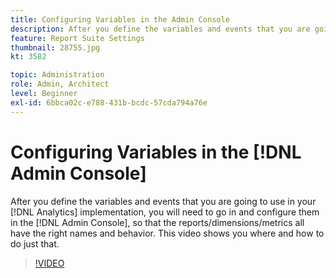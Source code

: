 ```yaml
---
title: Configuring Variables in the Admin Console
description: After you define the variables and events that you are going to use in your Analytics implementation, you will need to go in and configure them in the Admin Console, so that the reports/dimensions/metrics all have the right names and behavior. This video shows you where and how to do just that.
feature: Report Suite Settings
thumbnail: 28755.jpg
kt: 3582

topic: Administration
role: Admin, Architect
level: Beginner
exl-id: 6bbca02c-e788-431b-bcdc-57cda794a76e
---
```

# Configuring Variables in the [!DNL Admin Console]

After you define the variables and events that you are going to use in your [!DNL Analytics] implementation, you will need to go in and configure them in the [!DNL Admin Console], so that the reports/dimensions/metrics all have the right names and behavior. This video shows you where and how to do just that.

>[!VIDEO](https://video.tv.adobe.com/v/28755/?quality=12&learn=on)


